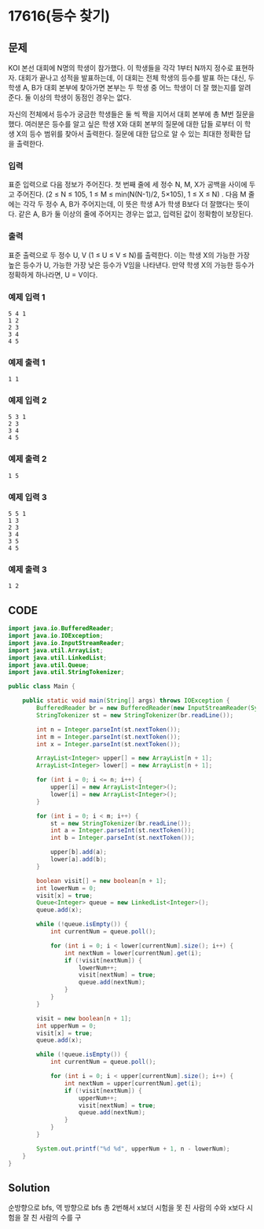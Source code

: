 # 17616\(등수 찾기\)

##  문제

KOI 본선 대회에 N명의 학생이 참가했다. 이 학생들을 각각 1부터 N까지 정수로 표현하자. 대회가 끝나고 성적을 발표하는데, 이 대회는 전체 학생의 등수를 발표 하는 대신, 두 학생 A, B가 대회 본부에 찾아가면 본부는 두 학생 중 어느 학생이 더 잘 했는지를 알려준다. 둘 이상의 학생이 동점인 경우는 없다.

자신의 전체에서 등수가 궁금한 학생들은 둘 씩 짝을 지어서 대회 본부에 총 M번 질문을 했다. 여러분은 등수를 알고 싶은 학생 X와 대회 본부의 질문에 대한 답들 로부터 이 학생 X의 등수 범위를 찾아서 출력한다. 질문에 대한 답으로 알 수 있는 최대한 정확한 답을 출력한다.

### 입력

표준 입력으로 다음 정보가 주어진다. 첫 번째 줄에 세 정수 N, M, X가 공백을 사이에 두고 주어진다. \(2 ≤ N ≤ 105, 1 ≤ M ≤ min\(N\(N-1\)/2, 5×105\), 1 ≤ X ≤ N\) . 다음 M 줄에는 각각 두 정수 A, B가 주어지는데, 이 뜻은 학생 A가 학생 B보다 더 잘했다는 뜻이다. 같은 A, B가 둘 이상의 줄에 주어지는 경우는 없고, 입력된 값이 정확함이 보장된다.

### 출력

표준 출력으로 두 정수 U, V \(1 ≤ U ≤ V ≤ N\)를 출력한다. 이는 학생 X의 가능한 가장 높은 등수가 U, 가능한 가장 낮은 등수가 V임을 나타낸다. 만약 학생 X의 가능한 등수가 정확하게 하나라면, U = V이다.

### 예제 입력 1

```text
5 4 1
1 2
2 3
3 4
4 5
```

### 예제 출력 1

```text
1 1
```

### 예제 입력 2

```text
5 3 1
2 3
3 4
4 5
```

### 예제 출력 2

```text
1 5
```

### 예제 입력 3

```text
5 5 1
1 3
2 3
3 4
3 5
4 5
```

### 예제 출력 3

```text
1 2
```

## CODE

```java
import java.io.BufferedReader;
import java.io.IOException;
import java.io.InputStreamReader;
import java.util.ArrayList;
import java.util.LinkedList;
import java.util.Queue;
import java.util.StringTokenizer;

public class Main {

	public static void main(String[] args) throws IOException {
		BufferedReader br = new BufferedReader(new InputStreamReader(System.in));
		StringTokenizer st = new StringTokenizer(br.readLine());

		int n = Integer.parseInt(st.nextToken());
		int m = Integer.parseInt(st.nextToken());
		int x = Integer.parseInt(st.nextToken());

		ArrayList<Integer> upper[] = new ArrayList[n + 1];
		ArrayList<Integer> lower[] = new ArrayList[n + 1];

		for (int i = 0; i <= n; i++) {
			upper[i] = new ArrayList<Integer>();
			lower[i] = new ArrayList<Integer>();
		}

		for (int i = 0; i < m; i++) {
			st = new StringTokenizer(br.readLine());
			int a = Integer.parseInt(st.nextToken());
			int b = Integer.parseInt(st.nextToken());

			upper[b].add(a);
			lower[a].add(b);
		}

		boolean visit[] = new boolean[n + 1];
		int lowerNum = 0;
		visit[x] = true;
		Queue<Integer> queue = new LinkedList<Integer>();
		queue.add(x);

		while (!queue.isEmpty()) {
			int currentNum = queue.poll();

			for (int i = 0; i < lower[currentNum].size(); i++) {
				int nextNum = lower[currentNum].get(i);
				if (!visit[nextNum]) {
					lowerNum++;
					visit[nextNum] = true;
					queue.add(nextNum);
				}
			}
		}

		visit = new boolean[n + 1];
		int upperNum = 0;
		visit[x] = true;
		queue.add(x);

		while (!queue.isEmpty()) {
			int currentNum = queue.poll();

			for (int i = 0; i < upper[currentNum].size(); i++) {
				int nextNum = upper[currentNum].get(i);
				if (!visit[nextNum]) {
					upperNum++;
					visit[nextNum] = true;
					queue.add(nextNum);
				}
			}
		}

		System.out.printf("%d %d", upperNum + 1, n - lowerNum);
	}
}
```

## Solution

 순방향으로 bfs, 역 방향으로 bfs 총 2번해서 x보더 시험을 못 친 사람의 수와 x보다 시험을 잘 친 사람의 수를 구

